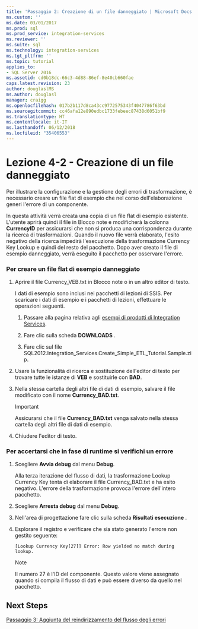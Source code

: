 ```yaml
---
title: 'Passaggio 2: Creazione di un file danneggiato | Microsoft Docs'
ms.custom: ''
ms.date: 03/01/2017
ms.prod: sql
ms.prod_service: integration-services
ms.reviewer: ''
ms.suite: sql
ms.technology: integration-services
ms.tgt_pltfrm: ''
ms.topic: tutorial
applies_to:
- SQL Server 2016
ms.assetid: cd0b18dc-66c3-4d88-86ef-8e40cb660fae
caps.latest.revision: 23
author: douglaslMS
ms.author: douglasl
manager: craigg
ms.openlocfilehash: 017b2b117d8ca43cc9772575343f4047786f63bd
ms.sourcegitcommit: cc46afa12e890edbc1733febeec87438d6051bf9
ms.translationtype: HT
ms.contentlocale: it-IT
ms.lasthandoff: 06/12/2018
ms.locfileid: "35406553"
---
```

# <a name="lesson-4-2---creating-a-corrupted-file"></a>Lezione 4-2 - Creazione di un file danneggiato
Per illustrare la configurazione e la gestione degli errori di trasformazione, è necessario creare un file flat di esempio che nel corso dell'elaborazione generi l'errore di un componente.  
  
In questa attività verrà creata una copia di un file flat di esempio esistente. L'utente aprirà quindi il file in Blocco note e modificherà la colonna **CurrencyID** per assicurarsi che non si produca una corrispondenza durante la ricerca di trasformazioni. Quando il nuovo file verrà elaborato, l'esito negativo della ricerca impedirà l'esecuzione della trasformazione Currency Key Lookup e quindi del resto del pacchetto. Dopo aver creato il file di esempio danneggiato, verrà eseguito il pacchetto per osservare l'errore.  
  
### <a name="to-create-a-corrupted-sample-flat-file"></a>Per creare un file flat di esempio danneggiato  
  
1.  Aprire il file Currency_VEB.txt in Blocco note o in un altro editor di testo.  
  
    I dati di esempio sono inclusi nei pacchetti di lezioni di SSIS. Per scaricare i dati di esempio e i pacchetti di lezioni, effettuare le operazioni seguenti.  
  
    1.  Passare alla pagina relativa agli [esempi di prodotti di Integration Services](http://go.microsoft.com/fwlink/?LinkID=267527).  
  
    2.  Fare clic sulla scheda **DOWNLOADS** .  
  
    3.  Fare clic sul file SQL2012.Integration_Services.Create_Simple_ETL_Tutorial.Sample.zip.  
  
2.  Usare la funzionalità di ricerca e sostituzione dell'editor di testo per trovare tutte le istanze di **VEB** e sostituirle con **BAD**.  
  
3.  Nella stessa cartella degli altri file di dati di esempio, salvare il file modificato con il nome **Currency_BAD.txt**.  
  
    > [!IMPORTANT]  
    > Assicurarsi che il file **Currency_BAD.txt** venga salvato nella stessa cartella degli altri file di dati di esempio.  
  
4.  Chiudere l'editor di testo.  
  
### <a name="to-verify-that-an-error-will-occur-during-run-time"></a>Per accertarsi che in fase di runtime si verifichi un errore  
  
1.  Scegliere **Avvia debug** dal menu **Debug**.  
  
    Alla terza iterazione del flusso di dati, la trasformazione Lookup Currency Key tenta di elaborare il file Currency_BAD.txt e ha esito negativo. L'errore della trasformazione provoca l'errore dell'intero pacchetto.  
  
2.  Scegliere **Arresta debug** dal menu **Debug**.  
  
3.  Nell'area di progettazione fare clic sulla scheda **Risultati esecuzione** .  
  
4.  Esplorare il registro e verificare che sia stato generato l'errore non gestito seguente:  
  
    `[Lookup Currency Key[27]] Error: Row yielded no match during lookup.`  
  
    > [!NOTE]  
    > Il numero 27 è l'ID del componente. Questo valore viene assegnato quando si compila il flusso di dati e può essere diverso da quello nel pacchetto.  
  
## <a name="next-steps"></a>Next Steps  
[Passaggio 3: Aggiunta del reindirizzamento del flusso degli errori](../integration-services/lesson-4-3-adding-error-flow-redirection.md)  
  
  
  

